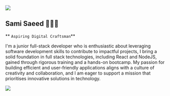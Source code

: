 <img src="https://media1.tenor.com/m/3bTxZ4HdrysAAAAC/pixels-neon.gif"/>

## Sami Saeed 👨🏽‍💻

** `Aspiring Digital Craftsman`**

I'm a junior full-stack developer who is enthusiastic about leveraging software development skills to contribute to impactful projects, I bring a solid foundation in full stack technologies, including React and NodeJS, gained through rigorous training and a hands-on bootcamp. My passion for building efficient and user-friendly applications aligns with a culture of creativity and collaboration, and I am eager to support a mission that prioritises innovative solutions in technology.

<p align="left">
<a href="https://www.linkedin.com/in/samisalehsaeed/">
<img src="https://ccpi.ac.uk/wp-content/webpc-passthru.php?src=https://ccpi.ac.uk/wp-content/uploads/2022/06/Linkedin-Logo.png&nocache=1"/>
</a>
</p>
